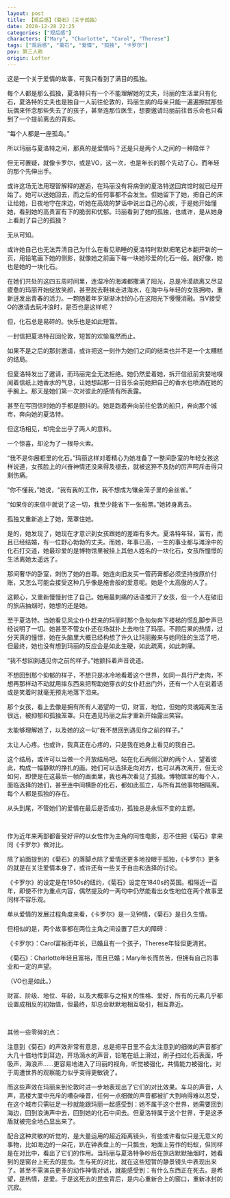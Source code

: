```yaml
---
layout: post
title: 【观后感】《菊石》（关于孤独）
date: 2020-12-28 22:25
categories: ["观后感"]
characters: ["Mary", "Charlotte", "Carol", "Therese"]
tags: ["观后感", "菊石", "爱情", "孤独", "卡罗尔"]
pov: 第三人称
origin: Lofter
---
```


这是一个关于爱情的故事，可我只看到了满目的孤独。

每个人都是那么孤独，夏洛特只有一个不能理解她的丈夫，玛丽的生活里只有化石，夏洛特的丈夫也是独自一人前往伦敦的，玛丽生病的母亲只能一遍遍擦拭那些玩偶来怀念那些失去了的孩子，甚至连那位医生，想要邀请玛丽前往音乐会也只看到了一个提前离去的背影。

“每个人都是一座孤岛。”

所以玛丽与夏洛特之间，那真的是爱情吗？还是只是两个人之间的一种陪伴？

但无可置疑，就像卡罗尔，或是VO，这一次，也是年长的那个先动了心，而年轻的那个先伸出手。

或许这场无法用理智解释的邂逅，在玛丽没有将病倒的夏洛特送回宾馆时就已经开始了。她可以送她回去，而之后的任何事都不会发生。但她留下了她，把自己的床让给她，日夜地守在床边，听她在高烧的梦话中说出自己的心疾，于是她开始懂她，看到她的高贵富有下的脆弱和忧郁。玛丽看到了她的孤独，也或许，是从她身上看到了自己的孤独？

无从可知。

或许她自己也无法弄清自己为什么在看见熟睡的夏洛特时默默把笔记本翻开新的一页，用铅笔画下她的侧影，就像她之前画下每一块她珍爱的化石一般。就好像，她也是她的一块化石。

在她们共处的这四五周时间里，连湿冷的海滩都撒满了阳光，总是冷漠疏离又尽显疲惫的玛丽开始绽放笑颜，甚至脱去鞋袜走进海水，在海中与年轻的女孩拥吻，重新迸发出青春的活力。一颗随着年岁渐渐冰封的心在这阳光下慢慢消融。当V接受O的邀请去玩冲浪时，是否也是这样呢？

但，化石总是易碎的。快乐也是如此短暂。

一封信把夏洛特召回伦敦，短暂的欢愉戛然而止。

如果不是之后的那封邀请，或许把这一刻作为她们之间的结束也并不是一个太糟糕的结局。

但夏洛特发出了邀请，而玛丽完全无法拒绝。她仍然爱着她，拆开信纸前贪婪地嗅闻着信纸上她香水的气息，让她想起那一日音乐会前她把自己的香水也喷洒在她的手腕上。那天是她们第一次对彼此的感情有所表露。

甚至在写回信时她的手都是颤抖的。她是跑着奔向前往伦敦的船只，奔向那个城市，奔向她的夏洛特。

但这场相见，却完全出乎了两人的意料。

一个惊喜，却沦为了一根导火索。

“我不是你展柜里的化石。”玛丽这样对着精心为她准备了一整间卧室的年轻女孩这样说道，女孩脸上的兴奋神情还没来得及褪去，就被这猝不及防的厉声呵斥击得只剩伤痛。

“你不懂我，”她说，“我有我的工作，我不想成为镶金笼子里的金丝雀。”

“如果你的来信中就说了这一切，我至少能省下一张船票。”她转身离去。

孤独又重新追上了她，笼罩住她。

是的，她发现了，她现在才意识到女孩跟她的差距有多大。夏洛特年轻，富有，而且已经结婚，有一位野心勃勃的丈夫。而她，年事已高，一生的事业都与滩涂中的化石打交道，她最珍爱的是博物馆里被挂上其他人姓名的一块化石，女孩所憧憬的生活离她太遥远了。

那间奢华的卧室，刺伤了她的自尊。她连向旧友买一管药膏都必须坚持按原价付账，又怎么可能会接受这种几乎像是施舍般的爱意呢。她是个太高傲的人了。

这颗心，又重新慢慢封住了自己。她用最刺痛的话语推开了女孩，但一个人在破旧的旅店抽烟时，她想的还是她。

至于夏洛特。当她看见风尘仆仆赶来的玛丽时那个急匆匆奔下楼梯的慌乱脚步声已经说明了一切。她甚至不管女仆还在场就扑上去吻住了玛丽。不顾后果的热情，过分天真的憧憬，她在头脑里大概已经构想了许久让玛丽搬来与她同住的生活了吧，但最终，她也没有想到玛丽的反应会是如此生硬，如此疏离，如此刺痛。

“我不想回到遇见你之前的样子。”她颤抖着声音说道。

不想回到那个抑郁的样子，不想只是冰冷地看着这个世界，如同一具行尸走肉，不想再那样动不动就用摔东西来把帮助她穿衣的女仆赶出门外，还有一个人在说着话或是笑着时就毫无预兆地落下泪来。

那个女孩，看上去像是拥有所有人渴望的一切，财富，地位，但她的灵魂距离生活很远，被抑郁和孤独笼罩。只在遇见玛丽之后才重新开始露出笑容。

太能够理解她了，以及她的这一句“我不想回到遇见你之前的样子。”

太让人心疼。也或许，我真正在心疼的，只是我在她身上看见的我自己。

这个结局，或许可以当做一个开放结局吧。站在化石两侧沉默的两个人，望着彼此，构成一幅静默的挣扎的画。她们可以选择走向对方，也可以再次离开，但无论如何，即使是在这最后一帧的画面里，我也再次看见了孤独。博物馆里的每个人，面临选择的她们，甚至连中间横卧的化石，都如此孤立，与所有其他事物相隔离。每个人都是孤独的存在。

从头到尾，不管她们的爱情在最后是否成功，孤独总是永恒不变的主题。

<br>

作为近年来两部都备受好评的以女性作为主角的同性电影，忍不住把《菊石》拿来同《卡罗尔》做对比。

除了前面提到的《菊石》的落脚点除了爱情还更多地投眼于孤独，《卡罗尔》更多的就是在关注爱情本身了，或许还有一些关于自由和选择的讨论。

《卡罗尔》的设定是在1950s的纽约，《菊石》设定在1840s的英国。相隔近一百年，即使不作为重点内容，偶然提及的一两句中仍然能看出女性地位在两个故事里同样不容乐观。

单从爱情的发展过程角度来看，《卡罗尔》是一见钟情，《菊石》是日久生情。

但相似的是，两个故事都在两位主角之间设置了巨大的障碍：

《卡罗尔》：Carol富裕而年长，已婚且有一个孩子，Therese年轻但更清贫。

《菊石》：Charlotte年轻且富裕，而且已婚；Mary年长而贫苦，但拥有自己的事业和一定的声望。

（VO也是如此。）

财富、阶级、地位、年龄，以及大概率与之相关的性格、爱好，所有的元素几乎都设置成相反的初始值，但最终，却总会默默地相互吸引，相互靠近。

<br>

其他一些零碎的点：

注意到《菊石》的声效非常有意思，总是把平日里不会太注意到的细微的声音都扩大几十倍地传到耳边，开场滴水的声音，铅笔在纸上滑过，刷子扫过化石表面，呼吸声，海浪声……更容易地进入了玛丽的视角，听觉被强化，共情能力被强化，对于周遭世界的观察能力似乎变得更敏锐了。

而这些声效在玛丽来到伦敦时进一步地表现出了它们的对比效果。车马的声音，人声，高楼大厦中充斥的嘈杂噪音，任何一点细微的声音都被扩大到响得难以忍受，在这个城市只需驻足一秒就能跟玛丽一起感受到：她不属于这个世界，她需要回到海边，回到浪涛声中去，回到她的化石中间去。但夏洛特属于这个世界，于是这矛盾就被完全地凸显出来了。

配合这种灵敏的听觉的，是大量运用的超近距离镜头，有些或许看似只是无意义的事物，比如海边的一朵花，趴在钟表盘上的一只瓢虫，地面上劳作的蚂蚁，但同样是在对比中，看出了它们的作用。当玛丽与夏洛特争吵后在旅店默默抽烟时，她看到的是窗台上死去的昆虫。生与死的对比，就在这些短暂的静景镜头中表现出来了。甚至不需演员更多的动作神情对话，就能感受到：有什么东西正在死去。是希望，是热情，是爱。于是这死去的昆虫背后，是内心重新合上的窗口，重新冰封的沉寂。
